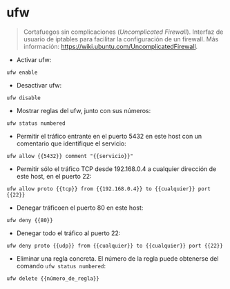 # ufw

> Cortafuegos sin complicaciones (_Uncomplicated Firewall_).
> Interfaz de usuario de iptables para facilitar la configuración de un firewall.
> Más información: <https://wiki.ubuntu.com/UncomplicatedFirewall>.

- Activar ufw:

`ufw enable`

- Desactivar ufw:

`ufw disable`

- Mostrar reglas del ufw, junto con sus números:

`ufw status numbered`

- Permitir el tráfico entrante en el puerto 5432 en este host con un comentario que identifique el servicio:

`ufw allow {{5432}} comment "{{servicio}}"`

- Permitir sólo el tráfico TCP desde 192.168.0.4 a cualquier dirección de este host, en el puerto 22:

`ufw allow proto {{tcp}} from {{192.168.0.4}} to {{cualquier}} port {{22}}`

- Denegar tráficoen el puerto 80 en este host:

`ufw deny {{80}}`

- Denegar todo el tráfico al puerto 22:

`ufw deny proto {{udp}} from {{cualquier}} to {{cualquier}} port {{22}}`

- Eliminar una regla concreta. El número de la regla puede obtenerse del comando `ufw status numbered`:

`ufw delete {{número_de_regla}}`
